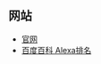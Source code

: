 
## 网站

- [官网](https://www.alexa.com/)
- [百度百科 Alexa排名](https://baike.baidu.com/item/Alexa%E6%8E%92%E5%90%8D)

